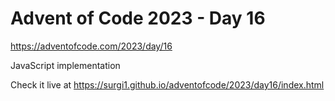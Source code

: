 # Advent of Code 2023 - Day 16

https://adventofcode.com/2023/day/16

JavaScript implementation

Check it live at https://surgi1.github.io/adventofcode/2023/day16/index.html